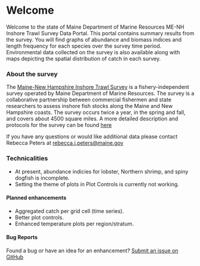 # Welcome

Welcome to the state of Maine Department of Marine Resources ME-NH Inshore Trawl Survey Data Portal. This portal contains summary results from the survey. You will find graphs of abundance and biomass indices and length frequency for each species over the survey time period. Environmental data collected on the survey is also available along with maps depicting the spatial distribution of catch in each survey.


### About the survey

The [Maine-New Hampshire Inshore Trawl Survey](https://www.maine.gov/dmr/science-research/projects/trawlsurvey/index.html) is a fishery-independent survey operated by Maine Department of Marine Resources. The survey is a collaborative partnership between commercial fishermen and state researchers to assess inshore fish stocks along the Maine and New Hampshire coasts. The survey occurs twice a year, in the spring and fall, and covers about 4500 square miles. A more detailed description and protocols for the survey can be found [here](https://www.maine.gov/dmr/science-research/projects/trawlsurvey/reports/documents/proceduresandprotocols.pdf)

If you have any questions or would like additional data please contact Rebecca Peters at [rebecca.j.peters@maine.gov](mailto:rebecca.j.peters@maine.gov)

### Technicalities

* At present, abundance indicies for lobster, Northern shrimp, and spiny dogfish is incomplete.
* Setting the theme of plots in Plot Controls is currently not working.

#### Planned enhancements

* Aggregated catch per grid cell (time series).
* Better plot controls.
* Enhanced temperature plots per region/stratum.

#### Bug Reports

Found a bug or have an idea for an enhancement? [Submit an issue on GitHub](https://github.com/mainedmr/Trawl_Survey_Portal/issues)
